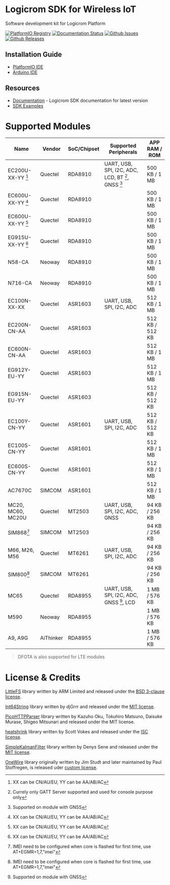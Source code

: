 # Logicrom SDK for Wireless IoT

Software development kit for Logicrom Platform

[![PlatformIO Registry](https://badges.registry.platformio.org/packages/waybyte/tool/framework-logicromsdk.svg)](https://registry.platformio.org/tools/waybyte/framework-logicromsdk)
[![Documentation Status](https://readthedocs.org/projects/logicromsdk/badge/?version=latest)](https://docs.logicrom.com)
[![Github Issues](https://img.shields.io/github/issues/waybyte/logicromsdk.svg)](http://github.com/waybyte/logicromsdk/issues)
[![Github Releases](https://img.shields.io/github/release/waybyte/logicromsdk.svg)](https://github.com/waybyte/logicromsdk/releases)


## Installation Guide
 - [PlatformIO IDE](https://docs.logicrom.com/en/latest/book/quick_start/setup_platformio.html)
 - [Arduino IDE](https://docs.logicrom.com/en/latest/book/quick_start/setup_arduino.html)

## Resources

* [Documentation](https://docs.logicrom.com) - Logicrom SDK documentation for latest version
* [SDK Examples](https://docs.logicrom.com/en/latest/book/example.html)

# Supported Modules

| Name              | Vendor   | SoC/Chipset | Supported Peripherals                              | APP RAM / ROM   |
|-------------------|----------|-------------|----------------------------------------------------|-----------------|
| EC200U-XX-YY [^1] | Quectel  | RDA8910     |  UART, USB, SPI, I2C, ADC, LCD, BT [^2], GNSS [^3] | 500 KB / 1 MB   |
| EC600U-XX-YY [^1] | Quectel  | RDA8910     |                                                    | 500 KB / 1 MB   |
| EC600U-XX-YY [^1] | Quectel  | RDA8910     |                                                    | 500 KB / 1 MB   |
| EG915U-XX-YY [^1] | Quectel  | RDA8910     |                                                    | 500 KB / 1 MB   |
| N58-CA            | Neoway   | RDA8910     |                                                    | 500 KB / 1 MB   |
| N716-CA           | Neoway   | RDA8910     |                                                    | 500 KB / 1 MB   |
| EC100N-XX-XX      | Quectel  | ASR1603     |  UART, USB, SPI, I2C, ADC                          | 512 KB / 1 MB   |
| EC200N-CN-AA      | Quectel  | ASR1603     |                                                    | 512 KB / 512 KB |
| EC600N-CN-AA      | Quectel  | ASR1603     |                                                    | 512 KB / 1 MB   |
| EG912Y-EU-YY      | Quectel  | ASR1603     |                                                    | 512 KB / 1 MB   |
| EG915N-EU-YY      | Quectel  | ASR1603     |                                                    | 512 KB / 512 KB |
| EC100Y-CN-YY      | Quectel  | ASR1601     |  UART, USB, SPI, I2C, ADC                          | 512 KB / 512 KB |
| EC100S-CN-YY      | Quectel  | ASR1601     |                                                    | 512 KB / 1 MB   |
| EC600S-CN-YY      | Quectel  | ASR1601     |                                                    | 512 KB / 1 MB   |
| AC7670C           | SIMCOM   | ASR1601     |                                                    | 512 KB / 1 MB   |
| MC20, MC60, MC20U | Quectel  | MT2503      |  UART, USB, SPI, I2C, ADC, GNSS                    | 94 KB / 256 KB  |
| SIM868[^4]        | SIMCOM   | MT2503      |                                                    | 94 KB / 256 KB  |
| M66, M26, M56     | Quectel  | MT6261      |  UART, USB, SPI, I2C, ADC                          | 94 KB / 256 KB  |
| SIM800[^4]        | SIMCOM   | MT6261      |                                                    | 94 KB / 256 KB  |
| MC65              | Quectel  | RDA8955     |  UART, USB, SPI, I2C, ADC, GNSS [^3], LCD          | 1 MB / 576 KB   |
| M590              | Neoway   | RDA8955     |                                                    | 1 MB / 576 KB   |
| A9, A9G           | AiThinker| RDA8955     |                                                    | 1 MB / 576 KB   |

[^1]: XX can be CN/AU/EU, YY can be AA/AB/AC

[^2]: Currely only GATT Server supported and used for console purpose only

[^3]: Supported on module with GNSS

[^4]: IMEI need to be configured when core is flashed for first time, use AT+EGMR=1,7,"imei"

> DFOTA is also supported for LTE modules


# License & Credits

[LittleFS](https://github.com/ARMmbed/littlefs) library written by ARM Limited and released under the [BSD 3-clause license](https://github.com/ARMmbed/littlefs/blob/master/LICENSE.md).

[Int64String](https://github.com/djGrrr/Int64String) library written by djGrrr and released under the [MIT license](https://github.com/djGrrr/Int64String/blob/master/LICENSE).

[PicoHTTPParser](https://github.com/h2o/picohttpparser) library written by Kazuho Oku, Tokuhiro Matsuno, Daisuke Murase, Shigeo Mitsunari and released under the MIT license.

[heatshrink](https://github.com/atomicobject/heatshrink) library written by Scott Vokes and released under the [ISC license](https://github.com/atomicobject/heatshrink/blob/master/LICENSE).

[SimpleKalmanFilter](https://github.com/denyssene/SimpleKalmanFilter) library written by Denys Sene and released under the [MIT license](https://github.com/denyssene/SimpleKalmanFilter/blob/master/LICENSE).

[OneWire](https://github.com/PaulStoffregen/OneWire) library originally written by Jim Studt and later maintained by Paul Stoffregen, is released uder [custom license](https://github.com/PaulStoffregen/OneWire/blob/master/OneWire.cpp).
